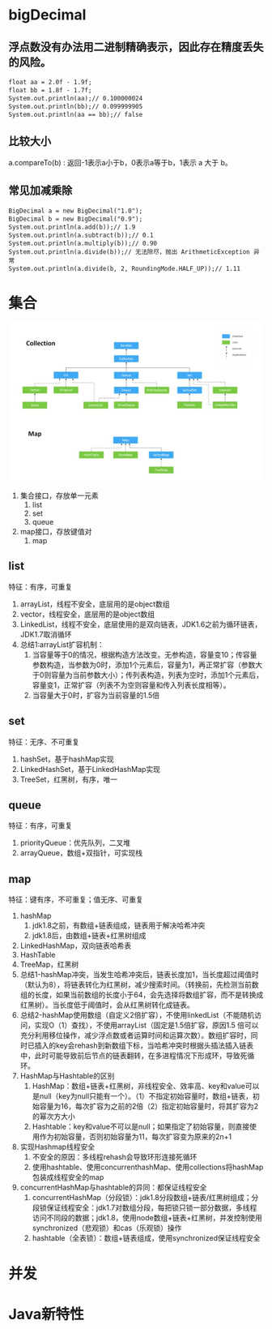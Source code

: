 # bigDecimal
## 浮点数没有办法用二进制精确表示，因此存在精度丢失的风险。
```
float aa = 2.0f - 1.9f;
float bb = 1.8f - 1.7f;
System.out.println(aa);// 0.100000024
System.out.println(bb);// 0.099999905
System.out.println(aa == bb);// false
```
## 比较大小
a.compareTo(b) : 返回-1表示a小于b，0表示a等于b，1表示 a 大于 b。
## 常见加减乘除
```
BigDecimal a = new BigDecimal("1.0");
BigDecimal b = new BigDecimal("0.9");
System.out.println(a.add(b));// 1.9
System.out.println(a.subtract(b));// 0.1
System.out.println(a.multiply(b));// 0.90
System.out.println(a.divide(b));// 无法除尽，抛出 ArithmeticException 异常
System.out.println(a.divide(b, 2, RoundingMode.HALF_UP));// 1.11

```

# 集合
![集合](图片/集合.jpg)  
1. 集合接口，存放单一元素
   1. list
   2. set
   3. queue
2. map接口，存放键值对
   1. map
## list
特征：有序，可重复
1. arrayList，线程不安全，底层用的是object数组
2. vector，线程安全，底层用的是object数组
3. LinkedList，线程不安全，底层使用的是双向链表，JDK1.6之前为循环链表，JDK1.7取消循环
4. 总结1:arrayList扩容机制：
   1. 当容量等于0的情况，根据构造方法改变。无参构造，容量变10；传容量参数构造，当参数为0时，添加1个元素后，容量为1，再正常扩容（参数大于0则容量为当前参数大小）；传列表构造，列表为空时，添加1个元素后，容量变1，正常扩容（列表不为空则容量和传入列表长度相等）。
   2. 当容量大于0时，扩容为当前容量的1.5倍
   
## set
特征：无序、不可重复
1. hashSet，基于hashMap实现
2. LinkedHashSet，基于LinkedHashMap实现
3. TreeSet，红黑树，有序，唯一

## queue
特征：有序，可重复
1. priorityQueue：优先队列，二叉堆
2. arrayQueue，数组+双指针，可实现栈

## map
特征：键有序，不可重复；值无序、可重复
1. hashMap
   1. jdk1.8之前，有数组+链表组成，链表用于解决哈希冲突
   2. jdk1.8后，由数组+链表+红黑树组成
2. LinkedHashMap，双向链表哈希表
3. HashTable
4. TreeMap，红黑树
5. 总结1-hashMap冲突，当发生哈希冲突后，链表长度加1，当长度超过阈值时（默认为8），将链表转化为红黑树，减少搜索时间。（转换前，先检测当前数组的长度，如果当前数组的长度小于64，会先选择将数组扩容，而不是转换成红黑树）。当长度低于阈值时，会从红黑树转化成链表。
6. 总结2-hashMap使用数组（自定义2倍扩容），不使用linkedList（不能随机访问，实现O（1）查找），不使用arrayList（固定是1.5倍扩容，原因1.5 倍可以充分利用移位操作，减少浮点数或者运算时间和运算次数）。数组扩容时，同时已插入的key会rehash到新数组下标，当哈希冲突时根据头插法插入链表中，此时可能导致前后节点的链表翻转，在多进程情况下形成环，导致死循环。
7. HashMap与Hashtable的区别
   1. HashMap：数组+链表+红黑树，非线程安全、效率高、key和value可以是null（key为null只能有一个）。（1）不指定初始容量时，数组+链表，初始容量为16，每次扩容为之前的2倍（2）指定初始容量时，将其扩容为2的幂次方大小
   2. Hashtable：key和value不可以是null；如果指定了初始容量，则直接使用作为初始容量，否则初始容量为11，每次扩容变为原来的2n+1
8. 实现Hashmap线程安全
   1. 不安全的原因：多线程rehash会导致环形连接死循环
   2. 使用hashtable、使用concurrenthashMap、使用collections将hashMap包装成线程安全的map
9. concurrentHashMap与hashtable的异同：都保证线程安全
   1.  concurrentHashMap（分段锁）：jdk1.8分段数组+链表/红黑树组成；分段锁保证线程安全：jdk1.7对数组分段，每把锁只锁一部分数据，多线程访问不同段的数据；jdk1.8，使用node数组+链表+红黑树，并发控制使用synchronized（悲观锁）和cas（乐观锁）操作
   2.  hashtable（全表锁）：数组+链表组成，使用synchronized保证线程安全


# 并发

# Java新特性





